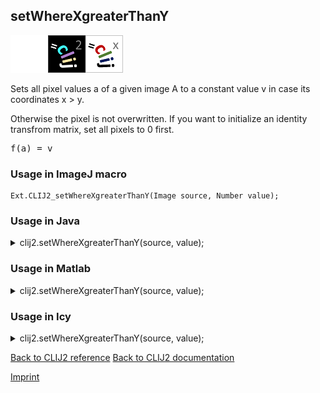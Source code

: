 ## setWhereXgreaterThanY
<img src="images/mini_empty_logo.png"/><img src="images/mini_clij2_logo.png"/><img src="images/mini_clijx_logo.png"/>

Sets all pixel values a of a given image A to a constant value v in case its coordinates x > y. 

Otherwise the pixel is not overwritten.
If you want to initialize an identity transfrom matrix, set all pixels to 0 first.

<pre>f(a) = v</pre>

### Usage in ImageJ macro
```
Ext.CLIJ2_setWhereXgreaterThanY(Image source, Number value);
```




### Usage in Java


<details>

<summary>
clij2.setWhereXgreaterThanY(source, value);
</summary>
<pre class="highlight">// init CLIJ and GPU
import net.haesleinhuepf.clij2.CLIJ2;
import net.haesleinhuepf.clij.clearcl.ClearCLBuffer;
CLIJ2 clij2 = CLIJ2.getInstance();

// get input parameters
ClearCLBuffer source = clij2.push(sourceImagePlus);
float value = 1.0;
</pre>

<pre class="highlight">
// Execute operation on GPU
clij2.setWhereXgreaterThanY(source, value);
</pre>

<pre class="highlight">
//show result

// cleanup memory on GPU
clij2.release(source);
</pre>

</details>





### Usage in Matlab


<details>

<summary>
clij2.setWhereXgreaterThanY(source, value);
</summary>
<pre class="highlight">% init CLIJ and GPU
clij2 = init_clatlab();

% get input parameters
source = clij2.pushMat(source_matrix);
value = 1.0;
</pre>

<pre class="highlight">
% Execute operation on GPU
clij2.setWhereXgreaterThanY(source, value);
</pre>

<pre class="highlight">
% show result

% cleanup memory on GPU
clij2.release(source);
</pre>

</details>





### Usage in Icy


<details>

<summary>
clij2.setWhereXgreaterThanY(source, value);
</summary>
<pre class="highlight">// init CLIJ and GPU
importClass(net.haesleinhuepf.clicy.CLICY);
importClass(Packages.icy.main.Icy);

clij2 = CLICY.getInstance();

// get input parameters
source_sequence = getSequence();source = clij2.pushSequence(source_sequence);
value = 1.0;
</pre>

<pre class="highlight">
// Execute operation on GPU
clij2.setWhereXgreaterThanY(source, value);
</pre>

<pre class="highlight">
// show result

// cleanup memory on GPU
clij2.release(source);
</pre>

</details>



[Back to CLIJ2 reference](https://clij.github.io/clij2-docs/reference)
[Back to CLIJ2 documentation](https://clij.github.io/clij2-docs)

[Imprint](https://clij.github.io/imprint)
